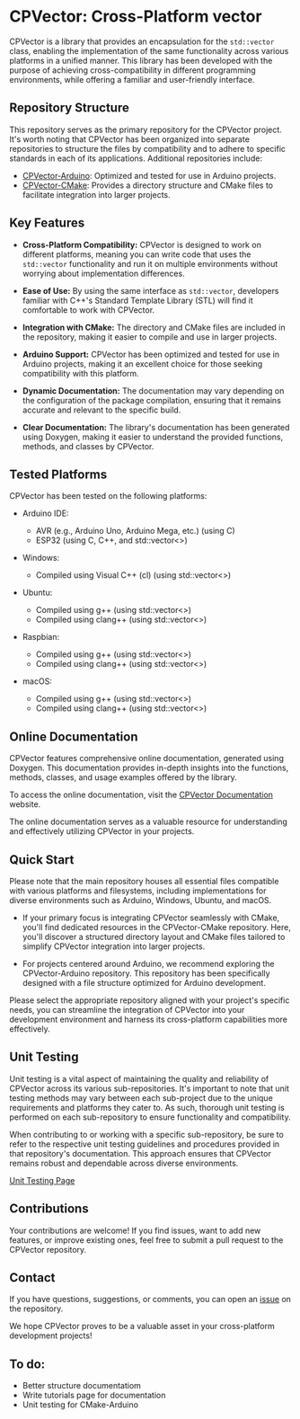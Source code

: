 # CPVector: Cross-Platform vector

CPVector is a library that provides an encapsulation for the `std::vector` class, enabling the implementation of the same functionality across various platforms in a unified manner. This library has been developed with the purpose of achieving cross-compatibility in different programming environments, while offering a familiar and user-friendly interface.

## Repository Structure

This repository serves as the primary repository for the CPVector project. It's worth noting that CPVector has been organized into separate repositories to structure the files by compatibility and to adhere to specific standards in each of its applications. Additional repositories include:

- [CPVector-Arduino](https://github.com/ChecheRomo96/CPVector-Arduino): Optimized and tested for use in Arduino projects.
- [CPVector-CMake](https://github.com/ChecheRomo96/CPVector-CMake): Provides a directory structure and CMake files to facilitate integration into larger projects.

## Key Features

- **Cross-Platform Compatibility:** CPVector is designed to work on different platforms, meaning you can write code that uses the `std::vector` functionality and run it on multiple environments without worrying about implementation differences.

- **Ease of Use:** By using the same interface as `std::vector`, developers familiar with C++'s Standard Template Library (STL) will find it comfortable to work with CPVector.

- **Integration with CMake:** The directory and CMake files are included in the repository, making it easier to compile and use in larger projects.

- **Arduino Support:** CPVector has been optimized and tested for use in Arduino projects, making it an excellent choice for those seeking compatibility with this platform.

- **Dynamic Documentation:** The documentation may vary depending on the configuration of the package compilation, ensuring that it remains accurate and relevant to the specific build.

- **Clear Documentation:** The library's documentation has been generated using Doxygen, making it easier to understand the provided functions, methods, and classes by CPVector.

## Tested Platforms

CPVector has been tested on the following platforms:

- Arduino IDE:
  - AVR (e.g., Arduino Uno, Arduino Mega, etc.) (using C)
  - ESP32 (using C, C++, and std::vector<>)

- Windows:
  - Compiled using Visual C++ (cl) (using std::vector<>)

- Ubuntu:
  - Compiled using g++ (using std::vector<>)
  - Compiled using clang++ (using std::vector<>)

- Raspbian:
  - Compiled using g++ (using std::vector<>)
  - Compiled using clang++ (using std::vector<>)

- macOS:
  - Compiled using g++ (using std::vector<>)
  - Compiled using clang++ (using std::vector<>)

## Online Documentation

CPVector features comprehensive online documentation, generated using Doxygen. This documentation provides in-depth insights into the functions, methods, classes, and usage examples offered by the library.

To access the online documentation, visit the [CPVector Documentation](https://checheromo96.github.io/CPVector/index.html) website.

The online documentation serves as a valuable resource for understanding and effectively utilizing CPVector in your projects.

## Quick Start

Please note that the main repository houses all essential files compatible with various platforms and filesystems, including implementations for diverse environments such as Arduino, Windows, Ubuntu, and macOS.

- If your primary focus is integrating CPVector seamlessly with CMake, you'll find dedicated resources in the CPVector-CMake repository. Here, you'll discover a structured directory layout and CMake files tailored to simplify CPVector integration into larger projects.

- For projects centered around Arduino, we recommend exploring the CPVector-Arduino repository. This repository has been specifically designed with a file structure optimized for Arduino development.

Please select the appropriate repository aligned with your project's specific needs, you can streamline the integration of CPVector into your development environment and harness its cross-platform capabilities more effectively.

## Unit Testing

Unit testing is a vital aspect of maintaining the quality and reliability of CPVector across its various sub-repositories. It's important to note that unit testing methods may vary between each sub-project due to the unique requirements and platforms they cater to. As such, thorough unit testing is performed on each sub-repository to ensure functionality and compatibility.

When contributing to or working with a specific sub-repository, be sure to refer to the respective unit testing guidelines and procedures provided in that repository's documentation. This approach ensures that CPVector remains robust and dependable across diverse environments.

[Unit Testing Page](https://checheromo96.github.io/CPVector/d4/df6/test.html)

## Contributions

Your contributions are welcome! If you find issues, want to add new features, or improve existing ones, feel free to submit a pull request to the CPVector repository.

## Contact

If you have questions, suggestions, or comments, you can open an [issue](https://github.com/ChecheRomo96/CPVector/issues) on the repository.

We hope CPVector proves to be a valuable asset in your cross-platform development projects!


## To do:

- Better structure documentatiom
- Write tutorials page for documentation
- Unit testing for CMake-Arduino